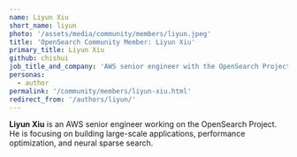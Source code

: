```yaml
---
name: Liyun Xiu
short_name: liyun
photo: '/assets/media/community/members/liyun.jpeg'
title: 'OpenSearch Community Member: Liyun Xiu'
primary_title: Liyun Xiu
github: chishui
job_title_and_company: 'AWS senior engineer with the OpenSearch Project'
personas:
  - author
permalink: '/community/members/liyun-xiu.html'
redirect_from: '/authors/liyun/'
---
```


**Liyun Xiu** is an AWS senior engineer working on the OpenSearch Project. He is focusing on building large-scale applications, performance optimization, and neural sparse search.
